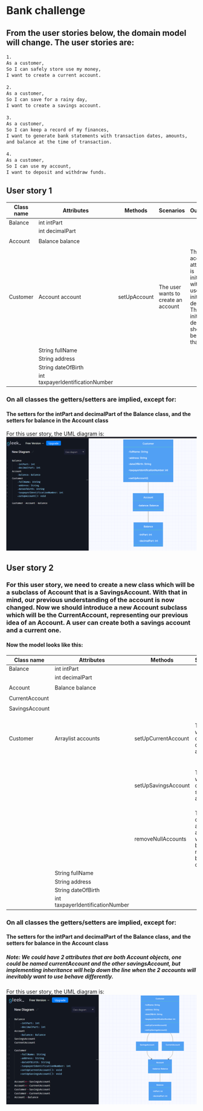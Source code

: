 # Bank challenge

## From the user stories below, the domain model will change. The user stories are:


```
1.
As a customer,
So I can safely store use my money,
I want to create a current account.

2.
As a customer,
So I can save for a rainy day,
I want to create a savings account.

3.
As a customer,
So I can keep a record of my finances,
I want to generate bank statements with transaction dates, amounts, and balance at the time of transaction.

4.
As a customer,
So I can use my account,
I want to deposit and withdraw funds.
```
## User story 1

| Class name | Attributes                       | Methods      | Scenarios                           | Outcome                                                                                                          |      
|------------|----------------------------------|--------------|-------------------------------------|------------------------------------------------------------------------------------------------------------------|
| Balance    | int intPart                      |              |                                     |                                                                                                                  |
|            | int decimalPart                  |              |                                     |                                                                                                                  |
|            |                                  |              |                                     |                                                                                                                  |
| Account    | Balance balance                  |              |                                     |                                                                                                                  |
|            |                                  |              |                                     |                                                                                                                  |
| Customer   | Account account                  | setUpAccount | The user wants to create an account | The account attribute is initialized with the users initial deposit. The initial deposit should be more than $5. |
|            | String fullName                  |              |                                     |                                                                                                                  |
|            | String address                   |              |                                     |                                                                                                                  |
|            | String dateOfBirth               |              |                                     |                                                                                                                  |
|            | int taxpayerIdentificationNumber |              |                                     |                                                                                                                  |

### On all classes the getters/setters are implied, except for:
#### The setters for the intPart and decimalPart of the Balance class, and the setters for balance in the Account class
For this user story, the UML diagram is:
![d1.png](d1.png)

## User story 2
### For this user story, we need to create a new class which will be a subclass of Account that is a SavingsAccount. With that in mind, our previous understanding of the account is now changed. Now we should introduce a new Account subclass which will be the CurrentAccount, representing our previous idea of an Account. A user can create both a savings account and a current one. 
#### Now the model looks like this:

| Class name     | Attributes                       | Methods             | Scenarios                                                              | Outcome                                             |      
|----------------|----------------------------------|---------------------|------------------------------------------------------------------------|-----------------------------------------------------|
| Balance        | int intPart                      |                     |                                                                        |                                                     |
|                | int decimalPart                  |                     |                                                                        |                                                     |
|                |                                  |                     |                                                                        |                                                     |
| Account        | Balance balance                  |                     |                                                                        |                                                     |
|                |                                  |                     |                                                                        |                                                     |
| CurrentAccount |                                  |                     |                                                                        |                                                     |
|                |                                  |                     |                                                                        |                                                     |
| SavingsAccount |                                  |                     |                                                                        |                                                     |
|                |                                  |                     |                                                                        |                                                     |
| Customer       | Arraylist<Account> accounts      | setUpCurrentAccount | The user wants to create a current account                             | A new current account is created for the user.      |
|                |                                  | setUpSavingsAccount | The user wants to create a savings account                             | A new savings account is created for the user.      |
|                |                                  | removeNullAccounts  | The user creates an account where the balance is null because of input | The accounts with null in their balance are removed |   
|                | String fullName                  |                     |                                                                        |                                                     |
|                | String address                   |                     |                                                                        |                                                     |
|                | String dateOfBirth               |                     |                                                                        |                                                     |
|                | int taxpayerIdentificationNumber |                     |                                                                        |                                                     |

### On all classes the getters/setters are implied, except for:
#### The setters for the intPart and decimalPart of the Balance class, and the setters for balance in the Account class
##### Note: We could have 2 attributes that are both Account objects, one could be named currentAccount and the other savingsAccount, but implementing inheritance will help down the line when the 2 accounts will inevitably want to use behave differently. 
For this user story, the UML diagram is:
![d2.png](d2.png)